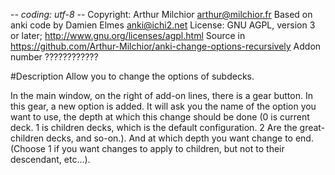 -*- coding: utf-8 -*-
Copyright: Arthur Milchior <arthur@milchior.fr>
Based on anki code by Damien Elmes <anki@ichi2.net>
License: GNU AGPL, version 3 or later; http://www.gnu.org/licenses/agpl.html
Source in https://github.com/Arthur-Milchior/anki-change-options-recursively
Addon number ????????????

#Description
Allow you to change the options of subdecks. 

In the main window, on the right of add-on lines, there is a gear
button. In this gear, a new option is added. It will ask you the name
of the option you want to use, the depth at which this change should
be done (0 is current deck. 1 is children decks, which is the default
configuration. 2 Are the great-children decks, and so-on.). And at
which depth you want change to end. (Choose 1 if you want changes to
apply to children, but not to their descendant, etc...).
